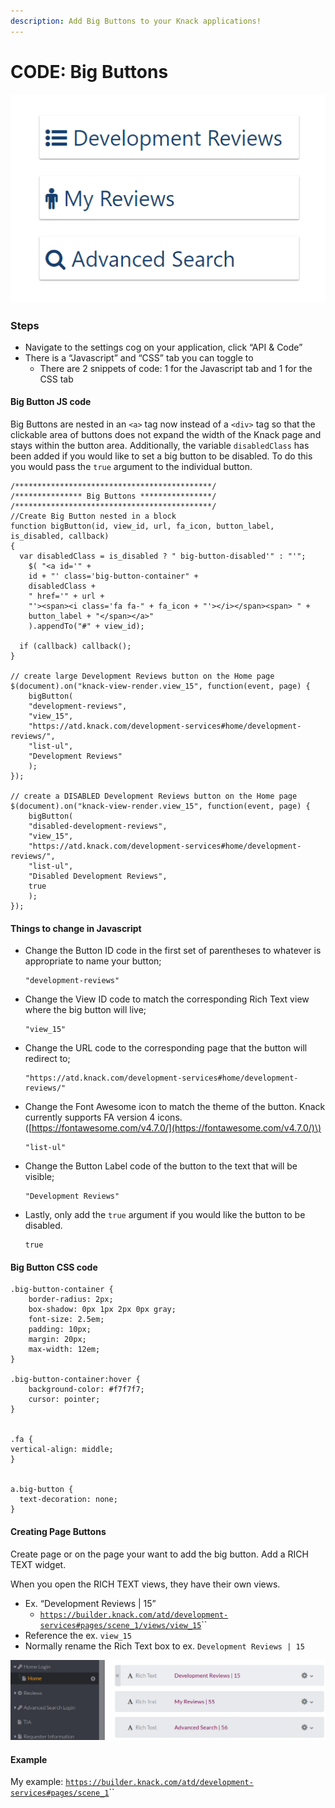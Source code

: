 ```yaml
---
description: Add Big Buttons to your Knack applications!
---
```


# CODE: Big Buttons

![](../.gitbook/assets/image%20%2830%29.png)

### Steps

* Navigate to the settings cog on your application, click “API & Code”
* There is a “Javascript” and “CSS” tab you can toggle to
  * There are 2 snippets of code: 1 for the Javascript tab and 1 for the CSS tab

####  Big Button JS code

Big Buttons are nested in an `<a>` tag now instead of a `<div>` tag so that the clickable area of buttons does not expand the width of the Knack page and stays within the button area. Additionally, the variable `disabledClass` has been added if you would like to set a big button to be disabled. To do this you would pass the `true` argument to the individual button.

```text
/********************************************/
/*************** Big Buttons ****************/
/********************************************/
//Create Big Button nested in a block
function bigButton(id, view_id, url, fa_icon, button_label, is_disabled, callback) 
{
  var disabledClass = is_disabled ? " big-button-disabled'" : "'";
    $( "<a id='" + 
    id + "' class='big-button-container" + 
    disabledClass + 
    " href='" + url + 
    "'><span><i class='fa fa-" + fa_icon + "'></i></span><span> " + 
    button_label + "</span></a>" 
    ).appendTo("#" + view_id);

  if (callback) callback();
}

// create large Development Reviews button on the Home page
$(document).on("knack-view-render.view_15", function(event, page) {
    bigButton(
    "development-reviews", 
    "view_15", 
    "https://atd.knack.com/development-services#home/development-reviews/", 
    "list-ul", 
    "Development Reviews"
    );
});

// create a DISABLED Development Reviews button on the Home page
$(document).on("knack-view-render.view_15", function(event, page) {
    bigButton(
    "disabled-development-reviews", 
    "view_15", 
    "https://atd.knack.com/development-services#home/development-reviews/", 
    "list-ul", 
    "Disabled Development Reviews", 
    true
    );
});
```

#### Things to change in Javascript

* Change the Button ID code in the first set of parentheses to whatever is appropriate to name your button; 

  ```text
  "development-reviews"
  ```

* Change the View ID code to match the corresponding Rich Text view where the big button will live; 

  ```text
  "view_15"
  ```

* Change the URL code to the corresponding page that the button will redirect to; 

  ```text
  "https://atd.knack.com/development-services#home/development-reviews/"
  ```

* Change the Font Awesome icon to match the theme of the button. Knack currently supports FA version 4 icons. \([https://fontawesome.com/v4.7.0/](https://fontawesome.com/v4.7.0/)\) 

  ```text
  "list-ul"
  ```

* Change the Button Label code of the button to the text that will be visible; 

  ```text
  "Development Reviews"
  ```

* Lastly, only add the `true` argument if you would like the button to be disabled.

  ```text
  true
  ```



#### Big Button CSS code

```text
.big-button-container {
    border-radius: 2px;
    box-shadow: 0px 1px 2px 0px gray;
    font-size: 2.5em;
    padding: 10px;
    margin: 20px;
    max-width: 12em;
}
 
.big-button-container:hover {
    background-color: #f7f7f7;
    cursor: pointer;
}
 
 
.fa {
vertical-align: middle;
}
 
 
a.big-button {
  text-decoration: none;
}
```

#### Creating Page Buttons

Create page or on the page your want to add the big button. Add a RICH TEXT widget. 

When you open the RICH TEXT views, they have their own views. 

* Ex. “Development Reviews \| 15” 
  * [`https://builder.knack.com/atd/development-services#pages/scene_1/views/view_15`](https://builder.knack.com/atd/development-services#pages/scene_1/views/view_15)\`\`
* Reference the ex. `view_15` 
* Normally rename the Rich Text box to ex. `Development Reviews | 15`

![](../.gitbook/assets/image%20%2813%29.png)

#### Example

My example: [`https://builder.knack.com/atd/development-services#pages/scene_1`](https://builder.knack.com/atd/development-services#pages/scene_1)\`\`



